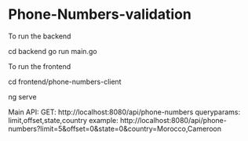 # Phone-Numbers-validation

To run the backend

  cd backend
  go run main.go
  
To run the frontend

  cd frontend/phone-numbers-client
  
  ng serve
  
Main API: 
  GET: http://localhost:8080/api/phone-numbers
  queryparams: limit,offset,state,country
  example: http://localhost:8080/api/phone-numbers?limit=5&offset=0&state=0&country=Morocco,Cameroon
